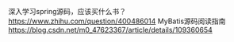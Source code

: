 深入学习spring源码，应该买什么书？
	https://www.zhihu.com/question/400486014
MyBatis源码阅读指南
	https://blog.csdn.net/m0_47623367/article/details/109360654